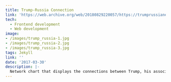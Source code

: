 ```yaml
---
title: Trump-Russia Connection
link: 'https://web.archive.org/web/20180829220057/https://trumprussianetwork.com/'
tech:
  - Frontend development
  - Web development
image:
- /images/trump_russia-1.jpg
- /images/trump_russia-2.jpg
- /images/trump_russia-3.jpg
tags: Jekyll
link: ''
date: '2017-03-30'
description: |-
  Network chart that displays the connections between Trump, his associates and the shady figures in Russia. I build this with Jekyll so that users could enter in all content nodes, then I used [Vis.js](http://visjs.org/) to plot all of the connections.
---
```




